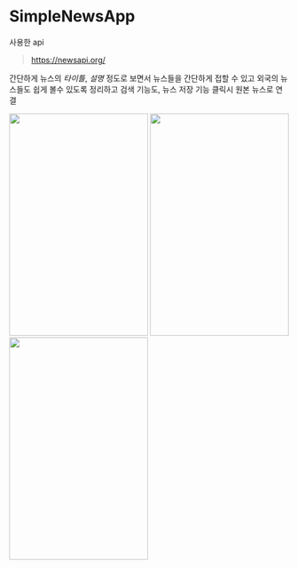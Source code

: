 SimpleNewsApp
==================

사용한 api
> https://newsapi.org/

간단하게 뉴스의 *타이틀*, *설명* 정도로 보면서 뉴스들을 간단하게 접할 수 있고 외국의 뉴스들도 쉽게 볼수 있도록 정리하고 검색 기능도, 뉴스 저장 기능 클릭시 원본 뉴스로 연결

<img src="https://user-images.githubusercontent.com/54847106/115877672-aa039f80-a482-11eb-9f84-56bd21d26ff9.jpeg" display="inline"  width="250" height="400">
<img src="https://user-images.githubusercontent.com/54847106/115878325-63fb0b80-a483-11eb-94a3-e81f54856f66.jpeg" display="inline"  width="250" height="400">
<img src="https://user-images.githubusercontent.com/54847106/115878370-6f4e3700-a483-11eb-8566-4c946bef608b.jpeg"  width="250" height="400">
